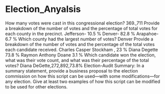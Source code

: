 # Election_Anyalsis
How many votes were cast in this congressional election? 369.,711
Provide a breakdown of the number of votes and the percentage of total votes for each county in the precinct.
Jefferson- 10.5 %
Denver- 82.8 %
Arapahoe-6.7 %
Which county had the largest number of votes? Denver
Provide a breakdown of the number of votes and the percentage of the total votes each candidate received.
Charles Casper Stockham , 23 %
Diana Degette 73.8 %
Raymon Anthony Doane 3.1 %
Which candidate won the election, what was their vote count, and what was their percentage of the total votes? Diana DeGette,272,892,73.8%
Election-Audit Summary: In a summary statement, provide a business proposal to the election commission on how this script can be used—with some modifications—for any election. Give at least two examples of how this script can be modified to be used for other elections.
